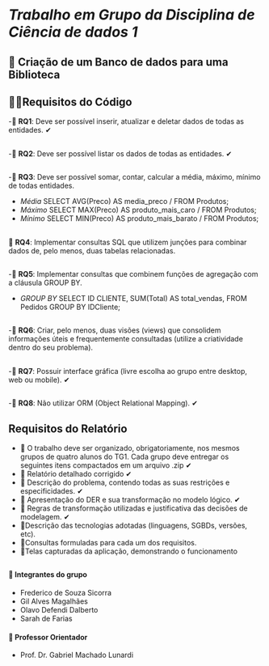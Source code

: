 # **_Trabalho em Grupo da Disciplina de Ciência de dados 1_**
## 📍 Criação de um Banco de dados para uma Biblioteca 
## 📝🔗Requisitos do Código 
-📌 **RQ1**: Deve ser possível inserir, atualizar e deletar dados de todas as entidades. ✔ 
##
-📌 **RQ2**: Deve ser possível listar os dados de todas as entidades. ✔ 
##
-📌 **RQ3**: Deve ser possível somar, contar, calcular a média, máximo, mínimo de todas entidades.
  
- _Média_ SELECT AVG(Preco) AS media_preco / FROM Produtos;
- _Máximo_ SELECT MAX(Preco) AS produto_mais_caro / FROM Produtos;
- _Mínimo_ SELECT MIN(Preco) AS produto_mais_barato / FROM Produtos;
##
📌 **RQ4**: Implementar consultas SQL que utilizem junções para combinar dados de, pelo menos,
duas tabelas relacionadas.
##
-📌 **RQ5**: Implementar consultas que combinem funções de agregação com a cláusula GROUP BY.
- _GROUP BY_ SELECT ID CLIENTE, SUM(Total) AS total_vendas,
  FROM Pedidos
  GROUP BY IDCliente;
##
-📌 **RQ6**: Criar, pelo menos, duas visões (views) que consolidem informações úteis e
frequentemente consultadas (utilize a criatividade dentro do seu problema).
##
-📌 **RQ7**: Possuir interface gráfica (livre escolha ao grupo entre desktop, web ou mobile). ✔
##  
-📌 **RQ8**: Não utilizar ORM (Object Relational Mapping). ✔
##
## Requisitos do Relatório
- 📌 O trabalho deve ser organizado, obrigatoriamente, nos mesmos grupos de quatro alunos do TG1. Cada
grupo deve entregar os seguintes itens compactados em um arquivo .zip ✔
- 📌 Relatório detalhado corrigido ✔ 
- 📌 Descrição do problema, contendo todas as suas restrições e especificidades. ✔
- 📌 Apresentação do DER e sua transformação no modelo lógico. ✔
- 📌 Regras de transformação utilizadas e justificativa das decisões de modelagem. ✔ 
- 📌Descrição das tecnologias adotadas (linguagens, SGBDs, versões, etc).
- 📌Consultas formuladas para cada um dos requisitos.
- 📌Telas capturadas da aplicação, demonstrando o funcionamento
##
 #### 📍 Integrantes do grupo 
- Frederico de Souza Sicorra
- Gil Alves Magalhães
- Olavo Defendi Dalberto 
- Sarah de Farias
#### 📍 Professor Orientador
- Prof. Dr. Gabriel Machado Lunardi


